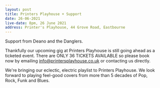 ```yaml
---
layout: post
title: Printers Playhouse + Support
date: 26-06-2021
live-date: 8pm, 26 June 2021
address: Printer's Playhouse, 44 Grove Road, Eastbourne
---
```


Support from Deano and the Danglers.

Thankfully our upcoming gig at Printers Playhouse is still going ahead as a ticketed event. There are ONLY 36 TICKETS AVAILABLE so please book now by emailing info@printersplayhouse.co.uk or contacting us directly. 

We're bringing our eclectic, electric playlist to Printers Playhouse. We look forward to playing feel-good covers from more than 5 decades of Pop, Rock, Funk and Blues.